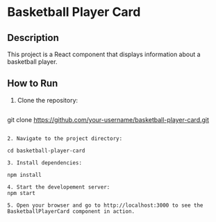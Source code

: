 # Basketball Player Card

## Description

This project is a React component that displays information about a basketball player.

## How to Run

1. Clone the repository:

   ```bash
git clone https://github.com/your-username/basketball-player-card.git

   ```

2. Navigate to the project directory:

   cd basketball-player-card

3. Install dependencies:

   npm install

4. Start the developement server:
   npm start

5. Open your browser and go to http://localhost:3000 to see the BasketballPlayerCard component in action.